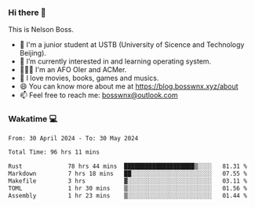 ### Hi there 👋

<!--
**bosswnx/bosswnx** is a ✨ _special_ ✨ repository because its `README.md` (this file) appears on your GitHub profile.

Here are some ideas to get you started:

- 🔭 I’m currently working on ...
- 🌱 I’m currently learning ...
- 👯 I’m looking to collaborate on ...
- 🤔 I’m looking for help with ...
- 💬 Ask me about ...
- 📫 How to reach me: ...
- 😄 Pronouns: ...
- ⚡ Fun fact: ...
-->

This is Nelson Boss.

- 🏫 I'm a junior student at USTB (University of Sicence and Technology Beijing).
- 🌱 I’m currently interested in and learning operating system.
- 🧑🏻‍💻 I'm an AFO OIer and ACMer.
- 🥰 I love movies, books, games and musics.
- 😄 You can know more about me at https://blog.bosswnx.xyz/about
- 📫 Feel free to reach me: bosswnx@outlook.com

### Wakatime 💻

<!--START_SECTION:waka-->

```txt
From: 30 April 2024 - To: 30 May 2024

Total Time: 96 hrs 11 mins

Rust             78 hrs 44 mins  ████████████████████▒░░░░   81.31 %
Markdown         7 hrs 18 mins   ██░░░░░░░░░░░░░░░░░░░░░░░   07.55 %
Makefile         3 hrs           ▓░░░░░░░░░░░░░░░░░░░░░░░░   03.11 %
TOML             1 hr 30 mins    ▒░░░░░░░░░░░░░░░░░░░░░░░░   01.56 %
Assembly         1 hr 23 mins    ▒░░░░░░░░░░░░░░░░░░░░░░░░   01.44 %
```

<!--END_SECTION:waka-->
